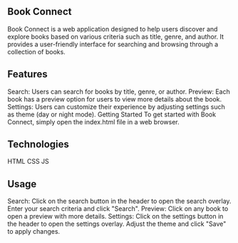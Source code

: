 ## Book Connect
Book Connect is a web application designed to help users discover and explore books based on various criteria such as title, genre, and author. It provides a user-friendly interface for searching and browsing through a collection of books.

## Features
Search: Users can search for books by title, genre, or author.
Preview: Each book has a preview option for users to view more details about the book.
Settings: Users can customize their experience by adjusting settings such as theme (day or night mode).
Getting Started
To get started with Book Connect, simply open the index.html file in a web browser.

## Technologies
HTML
CSS
JS

## Usage
Search: Click on the search button in the header to open the search overlay. Enter your search criteria and click "Search".
Preview: Click on any book to open a preview with more details.
Settings: Click on the settings button in the header to open the settings overlay. Adjust the theme and click "Save" to apply changes.
